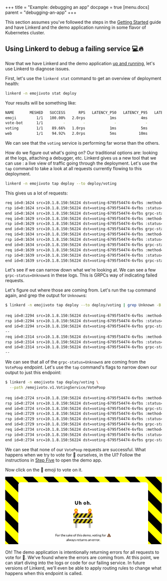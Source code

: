 +++
title = "Example: debugging an app"
docpage = true
[menu.docs]
  parent = "debugging-an-app"
+++

This section assumes you've followed the steps in the [Getting
Started](/getting-started) guide and have Linkerd and the demo application
running in some flavor of Kubernetes cluster.

## Using Linkerd to debug a failing service 💻🔥

Now that we have Linkerd and the demo application [up and
running](/getting-started), let's use Linkerd to diagnose issues.

First, let's use the `linkerd stat` command to get an overview of deployment
health:

```bash
linkerd -n emojivoto stat deploy
```

Your results will be something like:

```bash
NAME       MESHED   SUCCESS      RPS   LATENCY_P50   LATENCY_P95   LATENCY_P99
emoji         1/1   100.00%   2.0rps           1ms           4ms           5ms
vote-bot      1/1         -        -             -             -             -
voting        1/1    89.66%   1.0rps           1ms           5ms           5ms
web           1/1    94.92%   2.0rps           5ms          10ms          18ms
```

We can see that the `voting` service is performing far worse than the others.

How do we figure out what's going on? Our traditional options are: looking at
the logs, attaching a debugger, etc. Linkerd gives us a new tool that we can use
: a live view of traffic going through the deployment. Let's use the `tap`
command to take a look at all requests currently flowing to this deployment.

```bash
linkerd -n emojivoto tap deploy --to deploy/voting
```

This gives us a lot of requests:

```bash
req id=0:1624 src=10.1.8.150:56224 dst=voting-6795f54474-6vfbs :method=POST :authority=voting-svc.emojivoto:8080 :path=/emojivoto.v1.VotingService/VoteDoughnut
rsp id=0:1624 src=10.1.8.150:56224 dst=voting-6795f54474-6vfbs :status=200 latency=1603µs
end id=0:1624 src=10.1.8.150:56224 dst=voting-6795f54474-6vfbs grpc-status=OK duration=28µs response-length=5B
req id=0:1629 src=10.1.8.150:56224 dst=voting-6795f54474-6vfbs :method=POST :authority=voting-svc.emojivoto:8080 :path=/emojivoto.v1.VotingService/VoteBeer
rsp id=0:1629 src=10.1.8.150:56224 dst=voting-6795f54474-6vfbs :status=200 latency=2009µs
end id=0:1629 src=10.1.8.150:56224 dst=voting-6795f54474-6vfbs grpc-status=OK duration=24µs response-length=5B
req id=0:1634 src=10.1.8.150:56224 dst=voting-6795f54474-6vfbs :method=POST :authority=voting-svc.emojivoto:8080 :path=/emojivoto.v1.VotingService/VoteDog
rsp id=0:1634 src=10.1.8.150:56224 dst=voting-6795f54474-6vfbs :status=200 latency=1730µs
end id=0:1634 src=10.1.8.150:56224 dst=voting-6795f54474-6vfbs grpc-status=OK duration=21µs response-length=5B
req id=0:1639 src=10.1.8.150:56224 dst=voting-6795f54474-6vfbs :method=POST :authority=voting-svc.emojivoto:8080 :path=/emojivoto.v1.VotingService/VoteCrossedSwords
rsp id=0:1639 src=10.1.8.150:56224 dst=voting-6795f54474-6vfbs :status=200 latency=1599µs
end id=0:1639 src=10.1.8.150:56224 dst=voting-6795f54474-6vfbs grpc-status=OK duration=27µs response-length=5B
```

Let's see if we can narrow down what we're looking at. We can see a few
`grpc-status=Unknown`s in these logs. This is GRPCs way of indicating failed
requests.

Let's figure out where those are coming from. Let's run the `tap` command again,
and grep the output for `Unknown`s:

```bash
$ linkerd -n emojivoto tap deploy --to deploy/voting | grep Unknown -B 2

req id=0:2294 src=10.1.8.150:56224 dst=voting-6795f54474-6vfbs :method=POST :authority=voting-svc.emojivoto:8080 :path=/emojivoto.v1.VotingService/VotePoop
rsp id=0:2294 src=10.1.8.150:56224 dst=voting-6795f54474-6vfbs :status=200 latency=2147µs
end id=0:2294 src=10.1.8.150:56224 dst=voting-6795f54474-6vfbs grpc-status=Unknown duration=0µs response-length=0B
--
req id=0:2314 src=10.1.8.150:56224 dst=voting-6795f54474-6vfbs :method=POST :authority=voting-svc.emojivoto:8080 :path=/emojivoto.v1.VotingService/VotePoop
rsp id=0:2314 src=10.1.8.150:56224 dst=voting-6795f54474-6vfbs :status=200 latency=2405µs
end id=0:2314 src=10.1.8.150:56224 dst=voting-6795f54474-6vfbs grpc-status=Unknown duration=0µs response-length=0B
--
```

We can see that all of the `grpc-status=Unknown`s are coming from the `VotePoop`
endpoint. Let's use the `tap` command's flags to narrow down our output to just
this endpoint:

```bash
$ linkerd -n emojivoto tap deploy/voting \
  --path /emojivoto.v1.VotingService/VotePoop

req id=0:2724 src=10.1.8.150:56224 dst=voting-6795f54474-6vfbs :method=POST :authority=voting-svc.emojivoto:8080 :path=/emojivoto.v1.VotingService/VotePoop
rsp id=0:2724 src=10.1.8.150:56224 dst=voting-6795f54474-6vfbs :status=200 latency=1644µs
end id=0:2724 src=10.1.8.150:56224 dst=voting-6795f54474-6vfbs grpc-status=Unknown duration=0µs response-length=0B
req id=0:2729 src=10.1.8.150:56224 dst=voting-6795f54474-6vfbs :method=POST :authority=voting-svc.emojivoto:8080 :path=/emojivoto.v1.VotingService/VotePoop
rsp id=0:2729 src=10.1.8.150:56224 dst=voting-6795f54474-6vfbs :status=200 latency=1736µs
end id=0:2729 src=10.1.8.150:56224 dst=voting-6795f54474-6vfbs grpc-status=Unknown duration=0µs response-length=0B
req id=0:2734 src=10.1.8.150:56224 dst=voting-6795f54474-6vfbs :method=POST :authority=voting-svc.emojivoto:8080 :path=/emojivoto.v1.VotingService/VotePoop
rsp id=0:2734 src=10.1.8.150:56224 dst=voting-6795f54474-6vfbs :status=200 latency=1779µs
end id=0:2734 src=10.1.8.150:56224 dst=voting-6795f54474-6vfbs grpc-status=Unknown duration=0µs response-length=0B
```

We can see that none of our `VotePoop` requests are successful. What happens
when we try to vote for 💩 ourselves, in the UI? Follow the instructions in
[Step Five](/getting-started/#step-five) to open the demo app.

Now click on the 💩 emoji to vote on it.

![demo application](images/emojivoto-poop.png "Demo application 💩 page")

Oh! The demo application is intentionally returning errors for all requests to
vote for 💩. We've found where the errors are coming from. At this point, we
can start diving into the logs or code for our failing service. In future
versions of Linkerd, we'll even be able to apply routing rules to change what
happens when this endpoint is called.
